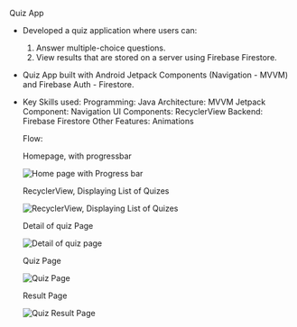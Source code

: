Quiz App 

- Developed a quiz application where users can:
  1) Answer multiple-choice questions.
  2) View results that are stored on a server using Firebase Firestore.


- Quiz App built with Android Jetpack Components (Navigation - MVVM) and Firebase Auth - Firestore.

- Key Skills used:
  Programming: Java
  Architecture: MVVM
  Jetpack Component: Navigation
  UI Components: RecyclerView
  Backend: Firebase Firestore
  Other Features: Animations


  Flow: 

  Homepage, with progressbar

  ![Home page with Progress bar](https://github.com/user-attachments/assets/dbd309f6-8222-4437-8d48-b822ca4df863)

  RecyclerView, Displaying List of Quizes

  ![RecyclerView, Displaying List of Quizes](https://github.com/user-attachments/assets/64641628-ad70-4e34-8c80-13c40d2c98c1)

  Detail of quiz Page

  ![Detail of quiz page](https://github.com/user-attachments/assets/43443592-a1be-4db2-97e6-0c016341fd98)

  Quiz Page

  ![Quiz Page](https://github.com/user-attachments/assets/b8e2533a-57a4-4fcd-91cc-a606caf094e6)

  Result Page

  ![Quiz Result Page](https://github.com/user-attachments/assets/3b106805-b45f-459a-a5d0-359ae9f21add)
